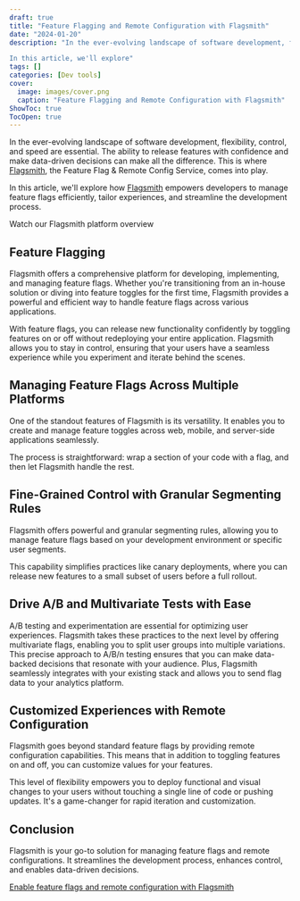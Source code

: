 ```yaml
---
draft: true
title: "Feature Flagging and Remote Configuration with Flagsmith"
date: "2024-01-20"
description: "In the ever-evolving landscape of software development, flexibility, control, and speed are essential. The ability to release features with confidence and make data-driven decisions can make all the difference. This is where Flagsmith, the Feature Flag & Remote Config Service, comes into play.

In this article, we'll explore"
tags: []
categories: [Dev tools]
cover:
  image: images/cover.png
  caption: "Feature Flagging and Remote Configuration with Flagsmith"
ShowToc: true
TocOpen: true
---
```



In the ever\-evolving landscape of software development, flexibility, control, and speed are essential. The ability to release features with confidence and make data\-driven decisions can make all the difference. This is where [Flagsmith](https://octabyte.io/open-source/flagsmith?ref=blog.octabyte.io), the Feature Flag \& Remote Config Service, comes into play. 

In this article, we'll explore how [Flagsmith](https://www.flagsmith.com/?ref=blog.octabyte.io) empowers developers to manage feature flags efficiently, tailor experiences, and streamline the development process.



Watch our Flagsmith platform overview



## Feature Flagging

Flagsmith offers a comprehensive platform for developing, implementing, and managing feature flags. Whether you're transitioning from an in\-house solution or diving into feature toggles for the first time, Flagsmith provides a powerful and efficient way to handle feature flags across various applications.

With feature flags, you can release new functionality confidently by toggling features on or off without redeploying your entire application. Flagsmith allows you to stay in control, ensuring that your users have a seamless experience while you experiment and iterate behind the scenes.

## Managing Feature Flags Across Multiple Platforms

One of the standout features of Flagsmith is its versatility. It enables you to create and manage feature toggles across web, mobile, and server\-side applications seamlessly. 

The process is straightforward: wrap a section of your code with a flag, and then let Flagsmith handle the rest.

## Fine\-Grained Control with Granular Segmenting Rules

Flagsmith offers powerful and granular segmenting rules, allowing you to manage feature flags based on your development environment or specific user segments. 

This capability simplifies practices like canary deployments, where you can release new features to a small subset of users before a full rollout.

## Drive A/B and Multivariate Tests with Ease

A/B testing and experimentation are essential for optimizing user experiences. Flagsmith takes these practices to the next level by offering multivariate flags, enabling you to split user groups into multiple variations. This precise approach to A/B/n testing ensures that you can make data\-backed decisions that resonate with your audience. Plus, Flagsmith seamlessly integrates with your existing stack and allows you to send flag data to your analytics platform.

## Customized Experiences with Remote Configuration

Flagsmith goes beyond standard feature flags by providing remote configuration capabilities. This means that in addition to toggling features on and off, you can customize values for your features. 

This level of flexibility empowers you to deploy functional and visual changes to your users without touching a single line of code or pushing updates. It's a game\-changer for rapid iteration and customization.

## Conclusion

Flagsmith is your go\-to solution for managing feature flags and remote configurations. It streamlines the development process, enhances control, and enables data\-driven decisions. 

[Enable feature flags and remote configuration with Flagsmith](https://octabyte.io/open-source/flagsmith?ref=blog.octabyte.io)




